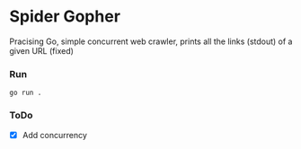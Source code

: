 # Spider Gopher

Pracising Go, simple concurrent web crawler, prints all the links (stdout) of a given URL (fixed)

### Run
```
go run .
```

### ToDo
- [x] Add concurrency
